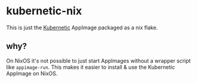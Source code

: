 # kubernetic-nix

This is just the [Kubernetic](https://www.kubernetic.com/) AppImage packaged as a nix flake.

## why?

On NixOS it's not possible to just start AppImages without a wrapper script like `appimage-run`.
This makes it easier to install & use the Kubernetic AppImage on NixOS.

